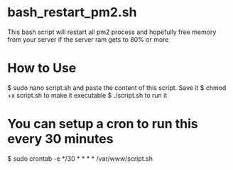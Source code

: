 # bash_restart_pm2.sh
This bash script will restart all pm2 process and hopefully free memory from your server if the server ram gets to 80% or more

# How to Use

$ sudo nano script.sh and paste the content of this script. Save it
$ chmod +x script.sh to make it executable
$ ./script.sh to run it

# You can setup a cron to run this every 30 minutes

$ sudo crontab -e
*/30 * * * * /var/www/script.sh

